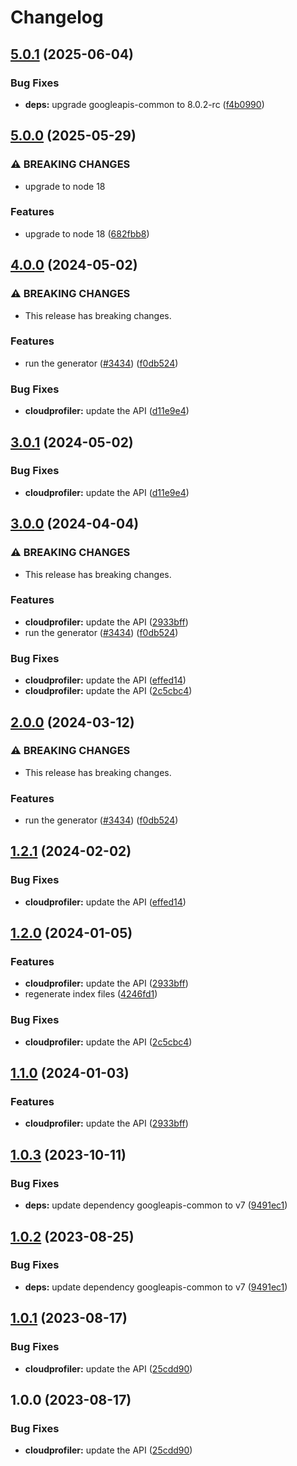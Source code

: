 # Changelog

## [5.0.1](https://github.com/googleapis/google-api-nodejs-client/compare/cloudprofiler-v5.0.0...cloudprofiler-v5.0.1) (2025-06-04)


### Bug Fixes

* **deps:** upgrade googleapis-common to 8.0.2-rc ([f4b0990](https://github.com/googleapis/google-api-nodejs-client/commit/f4b099071040cfbcfe4a2e7d487d45ee93b369e0))

## [5.0.0](https://github.com/googleapis/google-api-nodejs-client/compare/cloudprofiler-v4.0.0...cloudprofiler-v5.0.0) (2025-05-29)


### ⚠ BREAKING CHANGES

* upgrade to node 18

### Features

* upgrade to node 18 ([682fbb8](https://github.com/googleapis/google-api-nodejs-client/commit/682fbb869189ae92b3e9a194d37d0548af0c1f92))

## [4.0.0](https://github.com/googleapis/google-api-nodejs-client/compare/cloudprofiler-v3.0.1...cloudprofiler-v4.0.0) (2024-05-02)


### ⚠ BREAKING CHANGES

* This release has breaking changes.

### Features

* run the generator ([#3434](https://github.com/googleapis/google-api-nodejs-client/issues/3434)) ([f0db524](https://github.com/googleapis/google-api-nodejs-client/commit/f0db524bb26f05cea3dec4c0ed66b496399e3857))


### Bug Fixes

* **cloudprofiler:** update the API ([d11e9e4](https://github.com/googleapis/google-api-nodejs-client/commit/d11e9e41137ae8d062bd4ed084a350b0bde8d3c0))

## [3.0.1](https://github.com/googleapis/google-api-nodejs-client/compare/cloudprofiler-v3.0.0...cloudprofiler-v3.0.1) (2024-05-02)


### Bug Fixes

* **cloudprofiler:** update the API ([d11e9e4](https://github.com/googleapis/google-api-nodejs-client/commit/d11e9e41137ae8d062bd4ed084a350b0bde8d3c0))

## [3.0.0](https://github.com/googleapis/google-api-nodejs-client/compare/cloudprofiler-v2.0.0...cloudprofiler-v3.0.0) (2024-04-04)


### ⚠ BREAKING CHANGES

* This release has breaking changes.

### Features

* **cloudprofiler:** update the API ([2933bff](https://github.com/googleapis/google-api-nodejs-client/commit/2933bff415c872da86b92b6c128a968530c6bfac))
* run the generator ([#3434](https://github.com/googleapis/google-api-nodejs-client/issues/3434)) ([f0db524](https://github.com/googleapis/google-api-nodejs-client/commit/f0db524bb26f05cea3dec4c0ed66b496399e3857))


### Bug Fixes

* **cloudprofiler:** update the API ([effed14](https://github.com/googleapis/google-api-nodejs-client/commit/effed14dee1c444e50eb09f16ea26deed0db1bf8))
* **cloudprofiler:** update the API ([2c5cbc4](https://github.com/googleapis/google-api-nodejs-client/commit/2c5cbc4299ab26894388427dbcd837e48f05a43b))

## [2.0.0](https://github.com/googleapis/google-api-nodejs-client/compare/cloudprofiler-v1.2.1...cloudprofiler-v2.0.0) (2024-03-12)


### ⚠ BREAKING CHANGES

* This release has breaking changes.

### Features

* run the generator ([#3434](https://github.com/googleapis/google-api-nodejs-client/issues/3434)) ([f0db524](https://github.com/googleapis/google-api-nodejs-client/commit/f0db524bb26f05cea3dec4c0ed66b496399e3857))

## [1.2.1](https://github.com/googleapis/google-api-nodejs-client/compare/cloudprofiler-v1.2.0...cloudprofiler-v1.2.1) (2024-02-02)


### Bug Fixes

* **cloudprofiler:** update the API ([effed14](https://github.com/googleapis/google-api-nodejs-client/commit/effed14dee1c444e50eb09f16ea26deed0db1bf8))

## [1.2.0](https://github.com/googleapis/google-api-nodejs-client/compare/cloudprofiler-v1.1.0...cloudprofiler-v1.2.0) (2024-01-05)


### Features

* **cloudprofiler:** update the API ([2933bff](https://github.com/googleapis/google-api-nodejs-client/commit/2933bff415c872da86b92b6c128a968530c6bfac))
* regenerate index files ([4246fd1](https://github.com/googleapis/google-api-nodejs-client/commit/4246fd1c6484dac0d636d48a2dfcbfcbb2668702))


### Bug Fixes

* **cloudprofiler:** update the API ([2c5cbc4](https://github.com/googleapis/google-api-nodejs-client/commit/2c5cbc4299ab26894388427dbcd837e48f05a43b))

## [1.1.0](https://github.com/googleapis/google-api-nodejs-client/compare/cloudprofiler-v1.0.3...cloudprofiler-v1.1.0) (2024-01-03)


### Features

* **cloudprofiler:** update the API ([2933bff](https://github.com/googleapis/google-api-nodejs-client/commit/2933bff415c872da86b92b6c128a968530c6bfac))

## [1.0.3](https://github.com/googleapis/google-api-nodejs-client/compare/cloudprofiler-v1.0.2...cloudprofiler-v1.0.3) (2023-10-11)


### Bug Fixes

* **deps:** update dependency googleapis-common to v7 ([9491ec1](https://github.com/googleapis/google-api-nodejs-client/commit/9491ec1cdc3c413e7d73edcfcd59cf5c28a7c855))

## [1.0.2](https://github.com/googleapis/google-api-nodejs-client/compare/cloudprofiler-v1.0.1...cloudprofiler-v1.0.2) (2023-08-25)


### Bug Fixes

* **deps:** update dependency googleapis-common to v7 ([9491ec1](https://github.com/googleapis/google-api-nodejs-client/commit/9491ec1cdc3c413e7d73edcfcd59cf5c28a7c855))

## [1.0.1](https://github.com/googleapis/google-api-nodejs-client/compare/cloudprofiler-v1.0.0...cloudprofiler-v1.0.1) (2023-08-17)


### Bug Fixes

* **cloudprofiler:** update the API ([25cdd90](https://github.com/googleapis/google-api-nodejs-client/commit/25cdd90c330ccdf92ec23a9f5323bfd7c166b952))

## 1.0.0 (2023-08-17)


### Bug Fixes

* **cloudprofiler:** update the API ([25cdd90](https://github.com/googleapis/google-api-nodejs-client/commit/25cdd90c330ccdf92ec23a9f5323bfd7c166b952))
